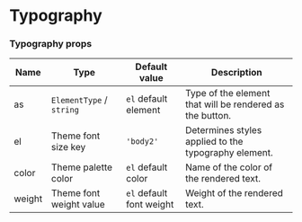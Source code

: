 # Typography



### Typography props

| Name   | Type                     | Default value            | Description                                              |
| ------ | ------------------------ | ------------------------ | -------------------------------------------------------- |
| as     | `ElementType` / `string` | `el` default element     | Type of the element that will be rendered as the button. |
| el     | Theme font size key      | `'body2'`                | Determines styles applied to the typography element.     |
| color  | Theme palette color      | `el` default color       | Name of the color of the rendered text.                  |
| weight | Theme font weight value  | `el` default font weight | Weight of the rendered text.                             |
